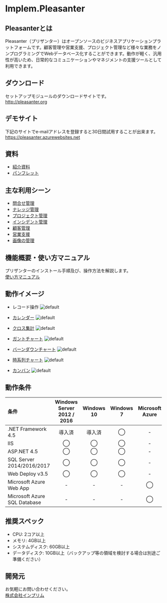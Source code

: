 # Implem.Pleasanter
## Pleasanterとは
Pleasanter（プリザンター）はオープンソースのビジネスアプリケーションプラットフォームです。顧客管理や営業支援、プロジェクト管理など様々な業務をノンプログラミングでWebデータベース化することができます。動作が軽く、汎用性が高いため、日常的なコミュニケーションやマネジメントの支援ツールとして利用できます。

## ダウンロード
セットアップモジュールのダウンロードサイトです。  
http://pleasanter.org

## デモサイト
下記のサイトでe-mailアドレスを登録すると30日間試用することが出来ます。  
https://pleasanter.azurewebsites.net

## 資料
* [紹介資料](https://pleasanter.org/downloads/pleasanterp.pdf)
* [パンフレット](https://pleasanter.org/downloads/pleasanter.pdf)

## 主な利用シーン
* [問合せ管理](https://implem.co.jp/2017/08/19/1728/)
* [ナレッジ管理](https://implem.co.jp/2017/08/27/1987/)
* [プロジェクト管理](https://implem.co.jp/2017/08/29/2015/)
* [インシデント管理](https://implem.co.jp/2017/10/06/2317/)
* [顧客管理](https://implem.co.jp/2017/08/31/2108/)
* [営業支援](https://implem.co.jp/2017/08/22/1822/)
* [画像の管理](https://implem.co.jp/2018/02/12/2773/)

## 機能概要・使い方マニュアル
プリザンターのインストール手順及び、操作方法を解説します。  
[使い方マニュアル](https://github.com/Implem/Implem.Pleasanter/wiki/プリザンターの使い方マニュアル)

## 動作イメージ
* レコード操作
![default](https://user-images.githubusercontent.com/17098267/26913025-36b4d106-4c53-11e7-9220-eeaf521aa9e4.gif)

* [カレンダー](https://github.com/Implem/Implem.Pleasanter/wiki/テーブル機能：カレンダー)
![default](https://user-images.githubusercontent.com/17098267/26912816-ddbdcc48-4c51-11e7-9626-fe6e14864ec2.gif)

* [クロス集計](https://github.com/Implem/Implem.Pleasanter/wiki/テーブル機能：クロス集計)
![default](https://user-images.githubusercontent.com/17098267/26914950-e92cf0a6-4c5e-11e7-8d71-9712e91b12fd.gif)

* [ガントチャート](https://github.com/Implem/Implem.Pleasanter/wiki/テーブル機能：ガントチャート)
![default](https://user-images.githubusercontent.com/17098267/27017681-49f03c82-4f65-11e7-9df9-97ae76780096.gif)

* [バーンダウンチャート](https://github.com/Implem/Implem.Pleasanter/wiki/テーブル機能：バーンダウンチャート)
![default](https://user-images.githubusercontent.com/17098267/26912848-08ead8ca-4c52-11e7-8159-bb6d2184f84c.gif)

* [時系列チャート](https://github.com/Implem/Implem.Pleasanter/wiki/テーブル機能：時系列チャート)
![default](https://user-images.githubusercontent.com/17098267/26912851-0c1b82f6-4c52-11e7-9461-8efbfd6cfea4.gif)

* [カンバン](https://github.com/Implem/Implem.Pleasanter/wiki/テーブル機能：カンバン)
![default](https://user-images.githubusercontent.com/17098267/26912853-0d61e2b8-4c52-11e7-8eb4-56feb7576d24.gif)

## 動作条件
|条件|Windows Server 2012 / 2016|Windows 10|Windows 7|Microsoft Azure|
|:--|:--:|:--:|:--:|:--:|
|.NET Framework 4.5|導入済|導入済|◯|-|
|IIS|◯|◯|◯|-|
|ASP.NET 4.5|◯|◯|◯|-|
|SQL Server 2014/2016/2017|◯|◯|◯|-|
|Web Deploy v3.5|◯|◯|◯|-|
|Microsoft Azure Web App|-|-|-|◯|
|Microsoft Azure SQL Database|-|-|-|◯|

## 推奨スペック
* CPU: 2コア以上
* メモリ: 4GB以上
* システムディスク: 60GB以上
* データディスク: 10GB以上（バックアップ等の領域を検討する場合は別途ご準備ください）

## 開発元
お気軽にお問い合わせください。  
[株式会社インプリム](https://implem.co.jp)
